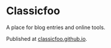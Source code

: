 # Classicfoo

A place for blog entries and online tools.

Published at [classicfoo.github.io](http://classicfoo.github.io).</p>
